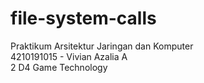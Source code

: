 # file-system-calls
Praktikum Arsitektur Jaringan dan Komputer <br/>
4210191015 - Vivian Azalia A <br/>
2 D4 Game Technology <br/>

